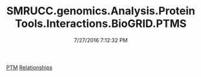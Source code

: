 ﻿---
title: SMRUCC.genomics.Analysis.ProteinTools.Interactions.BioGRID.PTMS
date: 7/27/2016 7:12:32 PM
---

[PTM](T-SMRUCC.genomics.Analysis.ProteinTools.Interactions.BioGRID.PTMS.PTM.html)
[Relationships](T-SMRUCC.genomics.Analysis.ProteinTools.Interactions.BioGRID.PTMS.Relationships.html)
